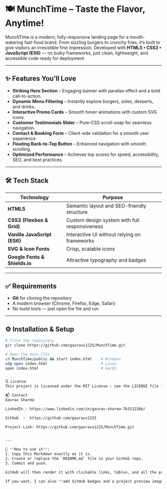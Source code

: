 # 🍽️ MunchTime – Taste the Flavor, Anytime!

MunchTime is a modern, fully-responsive landing page for a mouth-watering fast-food brand. From sizzling burgers to crunchy fries, it’s built to give visitors an irresistible first impression. Developed with **HTML5 • CSS3 • JavaScript (ES6)** — no bulky frameworks, just clean, lightweight, and accessible code ready for deployment.

---

## ✨ Features You’ll Love
- **Striking Hero Section** – Engaging banner with parallax effect and a bold call-to-action.
- **Dynamic Menu Filtering** – Instantly explore burgers, sides, desserts, and drinks.
- **Interactive Promo Cards** – Smooth hover animations with custom SVG icons.
- **Customer Testimonials Slider** – Pure-CSS scroll-snap for seamless navigation.
- **Contact & Booking Form** – Client-side validation for a smooth user experience.
- **Floating Back-to-Top Button** – Enhanced navigation with smooth scrolling.
- **Optimized Performance** – Achieves top scores for speed, accessibility, SEO, and best practices.

---

## 🛠 Tech Stack

| Technology | Purpose |
|------------|---------|
| **HTML5**  | Semantic layout and SEO-friendly structure |
| **CSS3 (Flexbox & Grid)** | Custom design system with full responsiveness |
| **Vanilla JavaScript (ES6)** | Interactive UI without relying on frameworks |
| **SVG & Icon Fonts** | Crisp, scalable icons |
| **Google Fonts & Shields.io** | Attractive typography and badges |

---

## ✅ Requirements
- **Git** for cloning the repository
- A modern browser (Chrome, Firefox, Edge, Safari)
- No build tools — just open the file and run

---

## ⚙️ Installation & Setup

```bash
# Clone the repository
git clone https://github.com/gauravs1225/MunchTime.git

# Open the main file
cd MunchTime/public && start index.html    # Windows
xdg-open index.html                        # Linux
open index.html                            # macOS


🗒 License
This project is licensed under the MIT License – see the LICENSE file for details.

📬 Contact
Gaurav Sharma

LinkedIn : https://www.linkedin.com/in/gaurav-sharma-7b311226b/

GitHub  :  https://github.com/gauravs1225

Project Link: https://github.com/gauravs1225/MunchTime.git


---

📌 **How to use it**:  
1. Copy this Markdown exactly as it is.  
2. Create or replace the `README.md` file in your GitHub repo.  
3. Commit and push.  

GitHub will then render it with clickable links, tables, and all the proper UI.  

If you want, I can also **add GitHub badges and a project preview image** so your README looks more eye-catching. That would make it look even more professional on your profile.  
